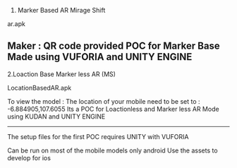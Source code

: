 1. Marker Based AR Mirage Shift 

ar.apk

Maker :  QR code provided 
POC for Marker Base 
Made using VUFORIA and UNITY ENGINE
----------------------------------------------------

2.Loaction Base Marker less AR (MS) 

LocationBasedAR.apk

To view the model :
The location of your mobile need to be set to : -6.884905,107.6055
Its a POC for Loactionless and Marker less AR 
Mode using KUDAN and UNITY ENGINE

----------------------------------------------------------------------

The setup files for the first POC requires
UNITY with VUFORIA

Can be run on most of the mobile models only android
Use the assets to develop for ios

